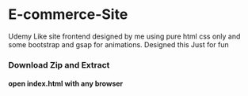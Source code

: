 # E-commerce-Site

Udemy Like site frontend designed by me using pure html css only and some bootstrap and gsap for animations.
Designed this Just for fun

### Download Zip and Extract

#### open index.html with any browser
